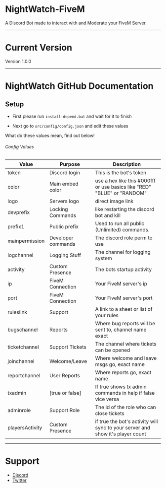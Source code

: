 # NightWatch-FiveM
A Discord Bot made to interact with and Moderate your FiveM Server.

---

# Current Version
Version 1.0.0

---
 
# NightWatch GitHub Documentation

## Setup
* First please run `install-depend.bat` and wait for it to finish

* Next go to `src/config/config.json` and edit these values

What do these values mean, find out below!

###### Config Values
Value | Purpose | Description
|---------- |----------|----------|
token | Discord login | This is the bot's token
color | Main embed color | use a hex like this #000fff or use basics like "RED" "BLUE" or "RANDOM"
logo | Servers logo | direct image link
devprefix | Locking Commands | like restarting the discord bot and kill
prefix1 | Public prefix | Used to run all public (Unlimited) commands. 
mainpermission | Developer commands | The discord role perm to use 
logchannel | Logging Stuff | The channel for logging system
activity | Custom Presence | The bots startup activity
ip | FiveM Connection | Your FiveM server's ip 
port | FiveM Connection | Your FiveM server's port
ruleslink | Support | A link to a sheet or list of your rules
bugschannel | Reports | Where bug reports will be sent to, channel name exact
ticketchannel | Support Tickets | The channel where tickets can be opened
joinchannel | Welcome/Leave | Where welcome and leave msgs go, exact name
reportchannel | User Reports | Where reports go, exact name
txadmin | [true or false] | If true shows tx admin commands in help if false vice versa
adminrole | Support Role | The id of the role who can close tickets 
playersActivity | Custom Presence | if true the bot's activity will sync to your server and show it's player count

---

# Support
* [Discord](https://discord.gg/MbjZ7xc)
* [Twitter](https://twitter.com/TheRealToxicDev)
